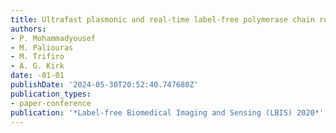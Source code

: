 ```yaml
---
title: Ultrafast plasmonic and real-time label-free polymerase chain reaction
authors:
- P. Mohammadyousef
- M. Paliouras
- M. Trifiro
- A. G. Kirk
date: -01-01
publishDate: '2024-05-30T20:52:40.747680Z'
publication_types:
- paper-conference
publication: '*Label-free Biomedical Imaging and Sensing (LBIS) 2020*'
---
```

